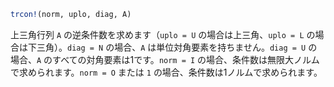 ```julia
trcon!(norm, uplo, diag, A)
```

上三角行列 `A` の逆条件数を求めます（`uplo = U` の場合は上三角、`uplo = L` の場合は下三角）。`diag = N` の場合、`A` は単位対角要素を持ちません。`diag = U` の場合、`A` のすべての対角要素は1です。`norm = I` の場合、条件数は無限大ノルムで求められます。`norm = O` または `1` の場合、条件数は1ノルムで求められます。
